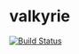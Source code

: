 # valkyrie
[![Build Status](https://travis-ci.org/sjmatta/valkyrie.svg?branch=master)](https://travis-ci.org/sjmatta/valkyrie)
